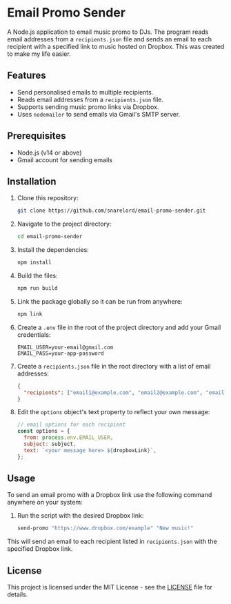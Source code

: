 # Email Promo Sender

A Node.js application to email music promo to DJs. The program reads email addresses from a `recipients.json` file and sends an email to each recipient with a specified link to music hosted on Dropbox. This was created to make my life easier.

## Features

- Send personalised emails to multiple recipients.
- Reads email addresses from a `recipients.json` file.
- Supports sending music promo links via Dropbox.
- Uses `nodemailer` to send emails via Gmail's SMTP server.

## Prerequisites

- Node.js (v14 or above)
- Gmail account for sending emails

## Installation

1. Clone this repository:

   ```bash
   git clone https://github.com/snarelord/email-promo-sender.git
   ```

2. Navigate to the project directory:

   ```bash
   cd email-promo-sender
   ```

3. Install the dependencies:

   ```bash
   npm install
   ```

4. Build the files:

   ```bash
   npm run build
   ```

5. Link the package globally so it can be run from anywhere:

   ```bash
   npm link
   ```

6. Create a `.env` file in the root of the project directory and add your Gmail credentials:

   ```env
   EMAIL_USER=your-email@gmail.com
   EMAIL_PASS=your-app-password
   ```

7. Create a `recipients.json` file in the root directory with a list of email addresses:

   ```json
   {
     "recipients": ["email1@example.com", "email2@example.com", "email3@example.com"]
   }
   ```

8. Edit the `options` object's text property to reflect your own message:
   ```js
   // email options for each recipient
   const options = {
     from: process.env.EMAIL_USER,
     subject: subject,
     text: `<your message here> ${dropboxLink}`,
   };
   ```

## Usage

To send an email promo with a Dropbox link use the following command anywhere on your system:

1. Run the script with the desired Dropbox link:
   ```bash
   send-promo "https://www.dropbox.com/example" "New music!"
   ```

This will send an email to each recipient listed in `recipients.json` with the specified Dropbox link.

## License

This project is licensed under the MIT License - see the [LICENSE](LICENSE) file for details.

